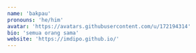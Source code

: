 ```yaml
---
name: 'bakpau'
pronouns: 'he/him'
avatar: 'https://avatars.githubusercontent.com/u/172194314'
bio: 'semua orang sama'
website: 'https://imdipo.github.io/'
---
```

